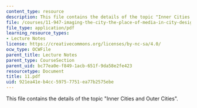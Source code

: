 ```yaml
---
content_type: resource
description: This file contains the details of the topic "Inner Cities and Outer Cities".
file: /courses/11-947-imaging-the-city-the-place-of-media-in-city-design-and-development-fall-1998/921ea41eb4cc59757751ea77b2575ebe_11.pdf
file_type: application/pdf
learning_resource_types:
- Lecture Notes
license: https://creativecommons.org/licenses/by-nc-sa/4.0/
ocw_type: OCWFile
parent_title: Lecture Notes
parent_type: CourseSection
parent_uid: bc77ea0e-f849-1acb-651f-9da58e2fe423
resourcetype: Document
title: 11.pdf
uid: 921ea41e-b4cc-5975-7751-ea77b2575ebe
---
```

This file contains the details of the topic "Inner Cities and Outer Cities".